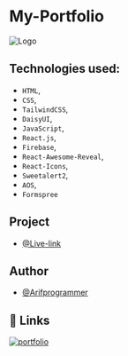 # My-Portfolio

![Logo](https://i.ibb.co/0KfH1rg/logo-removebg.png)

## Technologies used:

- `HTML`,
- `CSS`,
- `TailwindCSS`,
- `DaisyUI`,
- `JavaScript`,
- `React.js`,
- `Firebase`,
- `React-Awesome-Reveal`,
- `React-Icons`,
- `Sweetalert2`,
- `AOS`,
- `Formspree`

## Project

- [@Live-link](https://ariful-haque-com.web.app)

## Author

- [@Arifprogrammer](https://github.com/Arifprogrammer)

## 🔗 Links

[![portfolio](https://img.shields.io/badge/my_portfolio-000?style=for-the-badge&logo=ko-fi&logoColor=white)](https://github.com/Arifprogrammer?tab=repositories/)
